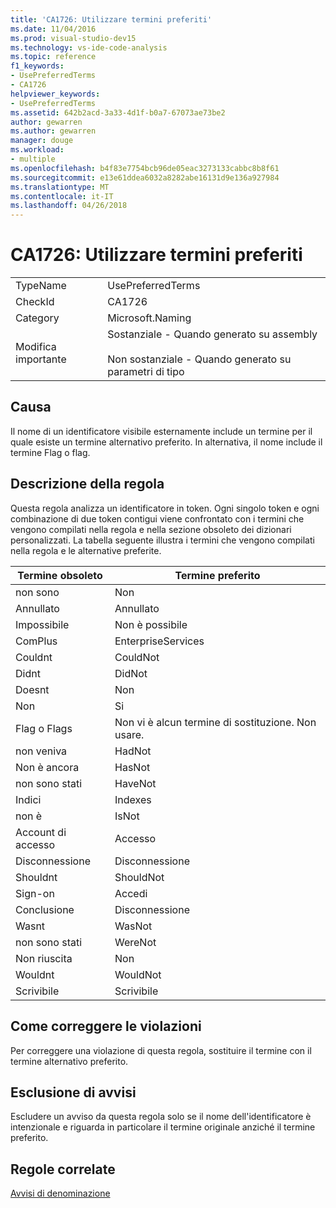 ```yaml
---
title: 'CA1726: Utilizzare termini preferiti'
ms.date: 11/04/2016
ms.prod: visual-studio-dev15
ms.technology: vs-ide-code-analysis
ms.topic: reference
f1_keywords:
- UsePreferredTerms
- CA1726
helpviewer_keywords:
- UsePreferredTerms
ms.assetid: 642b2acd-3a33-4d1f-b0a7-67073ae73be2
author: gewarren
ms.author: gewarren
manager: douge
ms.workload:
- multiple
ms.openlocfilehash: b4f83e7754bcb96de05eac3273133cabbc8b8f61
ms.sourcegitcommit: e13e61ddea6032a8282abe16131d9e136a927984
ms.translationtype: MT
ms.contentlocale: it-IT
ms.lasthandoff: 04/26/2018
---
```

# <a name="ca1726-use-preferred-terms"></a>CA1726: Utilizzare termini preferiti
|||
|-|-|
|TypeName|UsePreferredTerms|
|CheckId|CA1726|
|Category|Microsoft.Naming|
|Modifica importante|Sostanziale - Quando generato su assembly<br /><br /> Non sostanziale - Quando generato su parametri di tipo|

## <a name="cause"></a>Causa
 Il nome di un identificatore visibile esternamente include un termine per il quale esiste un termine alternativo preferito. In alternativa, il nome include il termine Flag o flag.

## <a name="rule-description"></a>Descrizione della regola
 Questa regola analizza un identificatore in token. Ogni singolo token e ogni combinazione di due token contigui viene confrontato con i termini che vengono compilati nella regola e nella sezione obsoleto dei dizionari personalizzati. La tabella seguente illustra i termini che vengono compilati nella regola e le alternative preferite.

|Termine obsoleto|Termine preferito|
|-------------------|--------------------|
|non sono|Non|
|Annullato|Annullato|
|Impossibile|Non è possibile|
|ComPlus|EnterpriseServices|
|Couldnt|CouldNot|
|Didnt|DidNot|
|Doesnt|Non|
|Non|Si|
|Flag o Flags|Non vi è alcun termine di sostituzione. Non usare.|
|non veniva|HadNot|
|Non è ancora|HasNot|
|non sono stati|HaveNot|
|Indici|Indexes|
|non è|IsNot|
|Account di accesso|Accesso|
|Disconnessione|Disconnessione|
|Shouldnt|ShouldNot|
|Sign-on|Accedi|
|Conclusione|Disconnessione|
|Wasnt|WasNot|
|non sono stati|WereNot|
|Non riuscita|Non|
|Wouldnt|WouldNot|
|Scrivibile|Scrivibile|

## <a name="how-to-fix-violations"></a>Come correggere le violazioni
 Per correggere una violazione di questa regola, sostituire il termine con il termine alternativo preferito.

## <a name="when-to-suppress-warnings"></a>Esclusione di avvisi
 Escludere un avviso da questa regola solo se il nome dell'identificatore è intenzionale e riguarda in particolare il termine originale anziché il termine preferito.

## <a name="related-rules"></a>Regole correlate
 [Avvisi di denominazione](../code-quality/naming-warnings.md)